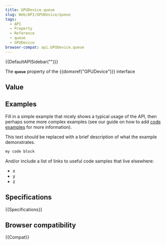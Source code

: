 ```yaml
---
title: GPUDevice.queue
slug: Web/API/GPUDevice/queue
tags:
  - API
  - Property
  - Reference
  - queue
  - GPUDevice
browser-compat: api.GPUDevice.queue
---
```

{{DefaultAPISidebar("")}}

The **`queue`** property of the {{domxref("GPUDevice")}} interface 

## Value



## Examples

Fill in a simple example that nicely shows a typical usage of the API, then perhaps some more complex examples (see our guide on how to add [code examples](/en-US/docs/MDN/Contribute/Structures/Code_examples) for more information).

This text should be replaced with a brief description of what the example demonstrates.

```js
my code block
```

And/or include a list of links to useful code samples that live elsewhere:

*   x
*   y
*   z

## Specifications

{{Specifications}}

## Browser compatibility

{{Compat}}


